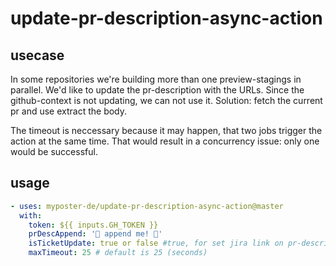 # update-pr-description-async-action

## usecase
In some repositories we're building more than one preview-stagings in parallel. We'd like to update the pr-description with the URLs. Since the github-context is not updating, we can not use it.
Solution: fetch the current pr and use extract the body.

The timeout is neccessary because it may happen, that two jobs trigger the action at the same time. That would result in a concurrency issue: only one would be successful.

## usage

```yaml
- uses: myposter-de/update-pr-description-async-action@master
  with:
    token: ${{ inputs.GH_TOKEN }}
    prDescAppend: '🚀 append me! 🚀'
    isTicketUpdate: true or false #true, for set jira link on pr-description
    maxTimeout: 25 # default is 25 (seconds)

```
